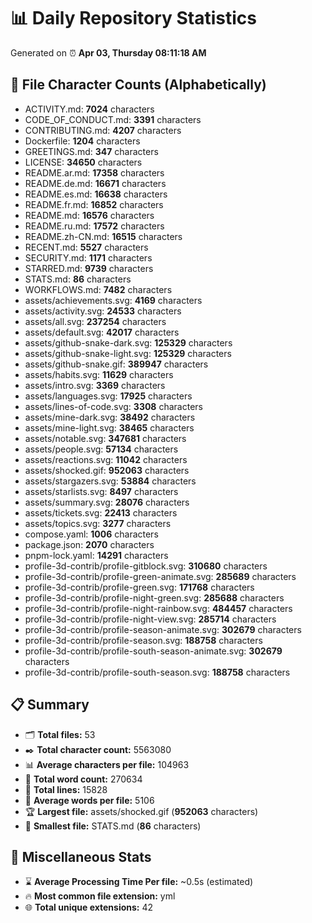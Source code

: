 # 📊 Daily Repository Statistics
Generated on ⏰ **Apr 03, Thursday 08:11:18 AM**

## 📂 File Character Counts (Alphabetically)
- ACTIVITY.md: **7024** characters
- CODE_OF_CONDUCT.md: **3391** characters
- CONTRIBUTING.md: **4207** characters
- Dockerfile: **1204** characters
- GREETINGS.md: **347** characters
- LICENSE: **34650** characters
- README.ar.md: **17358** characters
- README.de.md: **16671** characters
- README.es.md: **16638** characters
- README.fr.md: **16852** characters
- README.md: **16576** characters
- README.ru.md: **17572** characters
- README.zh-CN.md: **16515** characters
- RECENT.md: **5527** characters
- SECURITY.md: **1171** characters
- STARRED.md: **9739** characters
- STATS.md: **86** characters
- WORKFLOWS.md: **7482** characters
- assets/achievements.svg: **4169** characters
- assets/activity.svg: **24533** characters
- assets/all.svg: **237254** characters
- assets/default.svg: **42017** characters
- assets/github-snake-dark.svg: **125329** characters
- assets/github-snake-light.svg: **125329** characters
- assets/github-snake.gif: **389947** characters
- assets/habits.svg: **11629** characters
- assets/intro.svg: **3369** characters
- assets/languages.svg: **17925** characters
- assets/lines-of-code.svg: **3308** characters
- assets/mine-dark.svg: **38492** characters
- assets/mine-light.svg: **38465** characters
- assets/notable.svg: **347681** characters
- assets/people.svg: **57134** characters
- assets/reactions.svg: **11042** characters
- assets/shocked.gif: **952063** characters
- assets/stargazers.svg: **53884** characters
- assets/starlists.svg: **8497** characters
- assets/summary.svg: **28076** characters
- assets/tickets.svg: **22413** characters
- assets/topics.svg: **3277** characters
- compose.yaml: **1006** characters
- package.json: **2070** characters
- pnpm-lock.yaml: **14291** characters
- profile-3d-contrib/profile-gitblock.svg: **310680** characters
- profile-3d-contrib/profile-green-animate.svg: **285689** characters
- profile-3d-contrib/profile-green.svg: **171768** characters
- profile-3d-contrib/profile-night-green.svg: **285688** characters
- profile-3d-contrib/profile-night-rainbow.svg: **484457** characters
- profile-3d-contrib/profile-night-view.svg: **285714** characters
- profile-3d-contrib/profile-season-animate.svg: **302679** characters
- profile-3d-contrib/profile-season.svg: **188758** characters
- profile-3d-contrib/profile-south-season-animate.svg: **302679** characters
- profile-3d-contrib/profile-south-season.svg: **188758** characters

## 📋 Summary
- 🗂️ **Total files:** 53
- ✒️ **Total character count:** 5563080
- 📊 **Average characters per file:** 104963
- 📝 **Total word count:** 270634
- 🧾 **Total lines:** 15828
- 📐 **Average words per file:** 5106
- 🏆 **Largest file:** assets/shocked.gif (**952063** characters)
- 🥉 **Smallest file:** STATS.md (**86** characters)

## 🌟 Miscellaneous Stats
- ⌛ **Average Processing Time Per file:** ~0.5s (estimated)
- 🔥 **Most common file extension:** yml
- 🌐 **Total unique extensions:** 42
